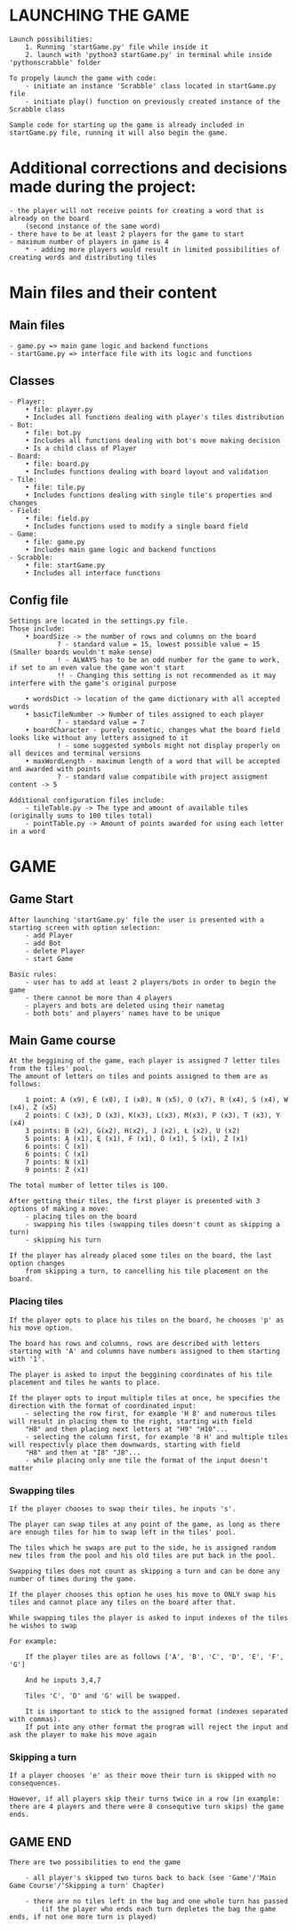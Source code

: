 # LAUNCHING THE GAME

    Launch possibilities:
        1. Running 'startGame.py' file while inside it
        2. launch with 'python3 startGame.py' in terminal while inside 'pythonscrabble' folder

    To propely launch the game with code:
        - initiate an instance 'Scrabble' class located in startGame.py file
        - initiate play() function on previously created instance of the Scrabble class

    Sample code for starting up the game is already included in startGame.py file, running it will also begin the game.

# Additional corrections and decisions made during the project:

    - the player will not receive points for creating a word that is already on the board
        (second instance of the same word)
    - there have to be at least 2 players for the game to start
    - maximum number of players in game is 4
        * - adding more players would result in limited possibilities of creating words and distributing tiles

# Main files and their content

## Main files
    - game.py => main game logic and backend functions
    - startGame.py => interface file with its logic and functions

## Classes
    - Player:
        • file: player.py
        • Includes all functions dealing with player's tiles distribution
    - Bot:
        • file: bot.py
        • Includes all functions dealing with bot's move making decision
        • Is a child class of Player
    - Board:
        • file: board.py
        • Includes functions dealing with board layout and validation
    - Tile:
        • file: tile.py
        • Includes functions dealing with single tile's properties and changes
    - Field:
        • file: field.py
        • Includes functions used to modify a single board field
    - Game:
        • file: game.py
        • Includes main game logic and backend functions
    - Scrabble:
        • file: startGame.py
        • Includes all interface functions

## Config file

    Settings are located in the settings.py file.
    Those include:
        • boardSize -> the number of rows and columns on the board
                ? - standard value = 15, lowest possible value = 15 (Smaller boards wouldn't make sense)
                ! - ALWAYS has to be an odd number for the game to work, if set to an even value the game won't start
                !! - Changing this setting is not recommended as it may interfere with the game's original purpose

        • wordsDict -> location of the game dictionary with all accepted words
        • basicTileNumber -> Number of tiles assigned to each player
                ? - standard value = 7
        • boardCharacter - purely cosmetic, changes what the board field looks like without any letters assigned to it
                ! - some suggested symbols might not display properly on all devices and terminal versions
        • maxWordLength - maximum length of a word that will be accepted and awarded with points
                ? - standard value compatibile with project assigment content -> 5

    Additional configuration files include:
        - tileTable.py -> The type and amount of available tiles (originally sums to 100 tiles total)
        - pointTable.py -> Amount of points awarded for using each letter in a word

# GAME

## Game Start

    After launching 'startGame.py' file the user is presented with a starting screen with option selection:
        - add Player
        - add Bot
        - delete Player
        - start Game

    Basic rules:
        - user has to add at least 2 players/bots in order to begin the game
        - there cannot be more than 4 players
        - players and bots are deleted using their nametag
        - both bots' and players' names have to be unique


## Main Game course

    At the beggining of the game, each player is assigned 7 letter tiles from the tiles' pool.
    The amount of letters on tiles and points assigned to them are as follows:

        1 point: A (x9), E (x8), I (x8), N (x5), O (x7), R (x4), S (x4), W (x4), Z (x5)
        2 points: C (x3), D (x3), K(x3), L(x3), M(x3), P (x3), T (x3), Y (x4)
        3 points: B (x2), G(x2), H(x2), J (x2), Ł (x2), U (x2)
        5 points: Ą (x1), Ę (x1), F (x1), Ó (x1), Ś (x1), Ż (x1)
        6 points: Ć (x1)
        6 points: Ć (x1)
        7 points: Ń (x1)
        9 points: Ź (x1)

    The total number of letter tiles is 100.

    After getting their tiles, the first player is presented with 3 options of making a move:
        - placing tiles on the board
        - swapping his tiles (swapping tiles doesn't count as skipping a turn)
        - skipping his turn

    If the player has already placed some tiles on the board, the last option changes
        from skipping a turn, to cancelling his tile placement on the board.


### Placing tiles

    If the player opts to place his tiles on the board, he chooses 'p' as his move option.

    The board has rows and columns, rows are described with letters starting with 'A' and columns have numbers assigned to them starting with '1'.

    The player is asked to input the beggining coordinates of his tile placement and tiles he wants to place.

    If the player opts to input multiple tiles at once, he specifies the direction with the format of coordinated input:
        - selecting the row first, for example 'H 8' and numerous tiles will result in placing them to the right, starting with field
        "H8" and then placing next letters at "H9" "H10"...
        - selecting the column first, for example '8 H' and multiple tiles will respectivly place them downwards, starting with field
        "H8" and then at "I8" "J8"...
        - while placing only one tile the format of the input doesn't matter


### Swapping tiles

    If the player chooses to swap their tiles, he inputs 's'.

    The player can swap tiles at any point of the game, as long as there are enough tiles for him to swap left in the tiles' pool.

    The tiles which he swaps are put to the side, he is assigned random new tiles from the pool and his old tiles are put back in the pool.

    Swapping tiles does not count as skipping a turn and can be done any number of times during the game.

    If the player chooses this option he uses his move to ONLY swap his tiles and cannot place any tiles on the board after that.

    While swapping tiles the player is asked to input indexes of the tiles he wishes to swap

    For example:

        If the player tiles are as follows ['A', 'B', 'C', 'D', 'E', 'F', 'G']

        And he inputs 3,4,7

        Tiles 'C', 'D' and 'G' will be swapped.

        It is important to stick to the assigned format (indexes separated with commas).
        If put into any other format the program will reject the input and ask the player to make his move again


### Skipping a turn

    If a player chooses 'e' as their move their turn is skipped with no consequences.

    However, if all players skip their turns twice in a row (in example: there are 4 players and there were 8 consequtive turn skips) the game ends.

## GAME END

    There are two possibilities to end the game

        - all player's skipped two turns back to back (see 'Game'/'Main Game Course'/'Skipping a turn' Chapter)

        - there are no tiles left in the bag and one whole turn has passed
            (if the player who ends each turn depletes the bag the game ends, if not one more turn is played)

